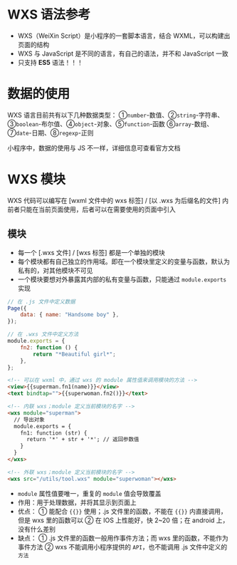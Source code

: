 # WXS 语法参考

- WXS（WeiXin Script）是小程序的一套脚本语言，结合 WXML，可以构建出页面的结构
- WXS 与 JavaScript 是不同的语言，有自己的语法，并不和 JavaScript 一致
- 只支持 **ES5** 语法！！！

# 数据的使用

WXS 语言目前共有以下几种数据类型：
①`number`-数值、②`string`-字符串、③`boolean`-布尔值、④`object`-对象、⑤`function`-函数
⑥`array`-数组、⑦`date`-日期、⑧`regexp`-正则

小程序中，数据的使用与 JS 不一样，详细信息可查看官方文档

# WXS 模块

WXS 代码可以编写在 [wxml 文件中的 wxs 标签] / [以 .wxs 为后缀名的文件] 内
前者只能在当前页面使用，后者可以在需要使用的页面中引入

## 模块

- 每一个 [.wxs 文件] / [wxs 标签] 都是一个单独的模块
- 每个模块都有自己独立的作用域。即在一个模块里定义的变量与函数，默认为私有的，对其他模块不可见
- 一个模块要想对外暴露其内部的私有变量与函数，只能通过 `module.exports` 实现

```js
// 在 .js 文件中定义数据
Page({
    data: { name: "Handsome boy" },
});
```

```js
// 在 .wxs 文件中定义方法
module.exports = {
    fn2: function () {
        return "*Beautiful girl*";
    },
};
```

```html
<!-- 可以在 wxml 中，通过 wxs 的 module 属性值来调用模块的方法 -->
<view>{{superman.fn1(name)}}</view>
<text bindtap="">{{superwoman.fn2()}}</text>

<!-- 内联 wxs；module 定义当前模块的名字 -->
<wxs module="superman">
  // 导出对象
  module.exports = {
    fn1: function (str) {
      return '*' + str + '*'; // 返回参数值
    }
  }
</wxs>

<!-- 外联 wxs；module 定义当前模块的名字 -->
<wxs src="/utils/tool.wxs" module="superwoman"></wxs>
```

- `module` 属性值要唯一，重复的 `module` 值会导致覆盖
- 作用：用于处理数据，并将其显示到页面上
- 优点：
  ① 能配合 `{{}}` 使用；.js 文件里的函数，不能在 `{{}}` 内直接调用，但是 wxs 里的函数可以
  ② 在 IOS 上性能好，快 2~20 倍；在 android 上，没有什么差别
- 缺点：
  ① .js 文件里的函数一般用作事件方法；而 wxs 里的函数，不能作为事件方法
  ② wxs 不能调用小程序提供的 `API`，也不能调用 .js 文件中定义的`方法`